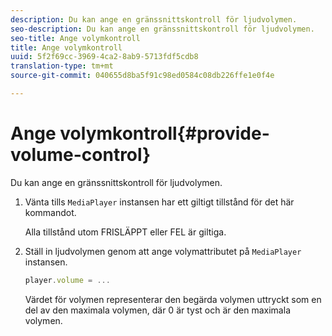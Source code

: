 ```yaml
---
description: Du kan ange en gränssnittskontroll för ljudvolymen.
seo-description: Du kan ange en gränssnittskontroll för ljudvolymen.
seo-title: Ange volymkontroll
title: Ange volymkontroll
uuid: 5f2f69cc-3969-4ca2-8ab9-5713fdf5cdb8
translation-type: tm+mt
source-git-commit: 040655d8ba5f91c98ed0584c08db226ffe1e0f4e

---
```



# Ange volymkontroll{#provide-volume-control}

Du kan ange en gränssnittskontroll för ljudvolymen.

1. Vänta tills `MediaPlayer` instansen har ett giltigt tillstånd för det här kommandot.

   Alla tillstånd utom FRISLÄPPT eller FEL är giltiga.
1. Ställ in ljudvolymen genom att ange volymattributet på `MediaPlayer` instansen.

   ```js
   player.volume = ...
   ```

   Värdet för volymen representerar den begärda volymen uttryckt som en del av den maximala volymen, där 0 är tyst och är den maximala volymen.

